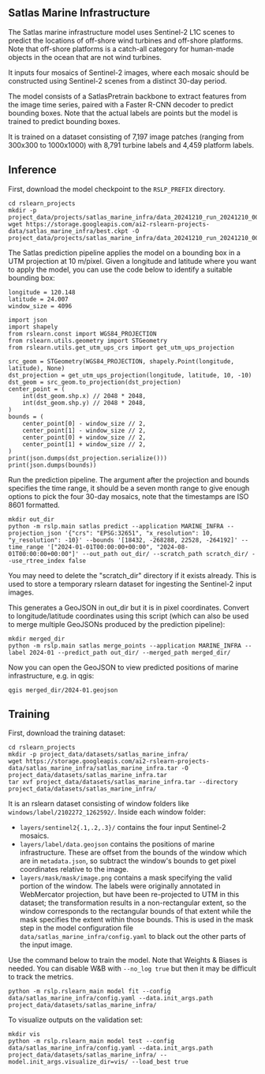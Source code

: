 Satlas Marine Infrastructure
----------------------------

The Satlas marine infrastructure model uses Sentinel-2 L1C scenes to predict the
locations of off-shore wind turbines and off-shore platforms. Note that off-shore
platforms is a catch-all category for human-made objects in the ocean that are not wind
turbines.

It inputs four mosaics of Sentinel-2 images, where each mosaic should be constructed
using Sentinel-2 scenes from a distinct 30-day period.

The model consists of a SatlasPretrain backbone to extract features from the image time
series, paired with a Faster R-CNN decoder to predict bounding boxes. Note that the
actual labels are points but the model is trained to predict bounding boxes.

It is trained on a dataset consisting of 7,197 image patches (ranging from 300x300 to
1000x1000) with 8,791 turbine labels and 4,459 platform labels.


Inference
---------

First, download the model checkpoint to the `RSLP_PREFIX` directory.

    cd rslearn_projects
    mkdir -p project_data/projects/satlas_marine_infra/data_20241210_run_20241210_00/checkpoints/
    wget https://storage.googleapis.com/ai2-rslearn-projects-data/satlas_marine_infra/best.ckpt -O project_data/projects/satlas_marine_infra/data_20241210_run_20241210_00/checkpoints/last.ckpt

The Satlas prediction pipeline applies the model on a bounding box in a UTM projection
at 10 m/pixel. Given a longitude and latitude where you want to apply the model, you
can use the code below to identify a suitable bounding box:

    longitude = 120.148
    latitude = 24.007
    window_size = 4096

    import json
    import shapely
    from rslearn.const import WGS84_PROJECTION
    from rslearn.utils.geometry import STGeometry
    from rslearn.utils.get_utm_ups_crs import get_utm_ups_projection

    src_geom = STGeometry(WGS84_PROJECTION, shapely.Point(longitude, latitude), None)
    dst_projection = get_utm_ups_projection(longitude, latitude, 10, -10)
    dst_geom = src_geom.to_projection(dst_projection)
    center_point = (
        int(dst_geom.shp.x) // 2048 * 2048,
        int(dst_geom.shp.y) // 2048 * 2048,
    )
    bounds = (
        center_point[0] - window_size // 2,
        center_point[1] - window_size // 2,
        center_point[0] + window_size // 2,
        center_point[1] + window_size // 2,
    )
    print(json.dumps(dst_projection.serialize()))
    print(json.dumps(bounds))

Run the prediction pipeline. The argument after the projection and bounds specifies the
time range, it should be a seven month range to give enough options to pick the four
30-day mosaics, note that the timestamps are ISO 8601 formatted.

    mkdir out_dir
    python -m rslp.main satlas predict --application MARINE_INFRA --projection_json '{"crs": "EPSG:32651", "x_resolution": 10, "y_resolution": -10}' --bounds '[18432, -268288, 22528, -264192]' --time_range '["2024-01-01T00:00:00+00:00", "2024-08-01T00:00:00+00:00"]' --out_path out_dir/ --scratch_path scratch_dir/ --use_rtree_index false

You may need to delete the "scratch_dir" directory if it exists already. This is used
to store a temporary rslearn dataset for ingesting the Sentinel-2 input images.

This generates a GeoJSON in out_dir but it is in pixel coordinates. Convert to
longitude/latitude coordinates using this script (which can also be used to merge
multiple GeoJSONs produced by the prediction pipeline):

    mkdir merged_dir
    python -m rslp.main satlas merge_points --application MARINE_INFRA --label 2024-01 --predict_path out_dir/ --merged_path merged_dir/

Now you can open the GeoJSON to view predicted positions of marine infrastructure, e.g.
in qgis:

    qgis merged_dir/2024-01.geojson


Training
--------

First, download the training dataset:

    cd rslearn_projects
    mkdir -p project_data/datasets/satlas_marine_infra/
    wget https://storage.googleapis.com/ai2-rslearn-projects-data/satlas_marine_infra/satlas_marine_infra.tar -O project_data/datasets/satlas_marine_infra.tar
    tar xvf project_data/datasets/satlas_marine_infra.tar --directory project_data/datasets/satlas_marine_infra/

It is an rslearn dataset consisting of window folders like
`windows/label/2102272_1262592/`. Inside each window folder:

- `layers/sentinel2{.1,.2,.3}/` contains the four input Sentinel-2 mosaics.
- `layers/label/data.geojson` contains the positions of marine infrastructure. These
  are offset from the bounds of the window which are in `metadata.json`, so subtract
  the window's bounds to get pixel coordinates relative to the image.
- `layers/mask/mask/image.png` contains a mask specifying the valid portion of the
  window. The labels were originally annotated in WebMercator projection, but have been
  re-projected to UTM in this dataset; the transformation results in a non-rectangular
  extent, so the window corresponds to the rectangular bounds of that extent while the
  mask specifies the extent within those bounds. This is used in the mask step in the
  model configuration file `data/satlas_marine_infra/config.yaml` to black out the
  other parts of the input image.

Use the command below to train the model. Note that Weights & Biases is needed. You can
disable W&B with `--no_log true` but then it may be difficult to track the metrics.

    python -m rslp.rslearn_main model fit --config data/satlas_marine_infra/config.yaml --data.init_args.path project_data/datasets/satlas_marine_infra/

To visualize outputs on the validation set:

    mkdir vis
    python -m rslp.rslearn_main model test --config data/satlas_marine_infra/config.yaml --data.init_args.path project_data/datasets/satlas_marine_infra/ --model.init_args.visualize_dir=vis/ --load_best true
